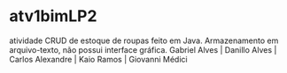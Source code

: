 # atv1bimLP2
atividade CRUD de estoque de roupas feito em Java. Armazenamento em arquivo-texto, não possui interface gráfica. Gabriel Alves | Danillo Alves | Carlos Alexandre | Kaio Ramos | Giovanni Médici
